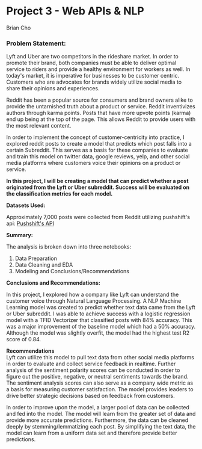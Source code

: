 # Project 3 - Web APIs & NLP

Brian Cho

### Problem Statement:  

Lyft and Uber are two competitors in the rideshare market. In order to promote their brand, both companies must be able to deliver optimal service to riders and provide a healthy environment for workers as well. In today's market, it is imperative for businesses to be customer centric. Customers who are advocates for brands widely utilize social media to share their opinions and experiences.  

Reddit has been a popular source for consumers and brand owners alike to provide the untarnished truth about a product or service. Reddit inventivizes authors through karma points. Posts that have more upvote points (karma) end up being at the top of the page. This allows Reddit to provide users with the most relevant content.

In order to implement the concept of customer-centricity into practice, I explored reddit posts to create a model that predicts which post falls into a certain Subreddit. This serves as a basis for these companies to evaluate and train this model on twitter data, google reviews, yelp, and other social media platforms where customers voice their opinions on a product or service.

**In this project, I will be creating a model that can predict whether a post originated from the Lyft or Uber subreddit. Success will be evaluated on the classification metrics for each model.**   

**Datasets Used:**

Approximately 7,000 posts were collected from Reddit utilizing pushshift's api: [Pushshift's API](https://github.com/pushshift/api)

**Summary:**  

The analysis is broken down into three notebooks:

1. Data Preparation
2. Data Cleaning and EDA
3. Modeling and Conclusions/Recommendations

**Conclusions and Recommendations:**

In this project, I explored how a company like Lyft can understand the customer voice through Natural Language Processing. A NLP Machine Learning model was created to predict whether text data came from the Lyft or Uber subreddit. I was able to achieve success with a logistic regression model with a TFID Vectorizer that classified posts with 84% accuracy. This was a major improvement of the baseline model which had a 50% accuracy. Although the model was slightly overfit, the model had the highest test R2 score of 0.84.

**Recommendations**  
Lyft can utilize this model to pull text data from other social media platforms in order to evaluate and collect service feedback in realtime. Further analysis of the sentiment polarity scores can be conducted in order to figure out the positive, negative, or neutral sentiments towards the brand. The sentiment analysis scores can also serve as a company wide metric as a basis for measuring customer satisfaction. The model provides leaders to drive better strategic decisions based on feedback from customers.

In order to improve upon the model, a larger pool of data can be collected and fed into the model. The model will learn from the greater set of data and provide more accurate predictions. Furthermore, the data can be cleaned deeply by stemming/lemmatizing each post. By simplifying the text data, the model can learn from a uniform data set and therefore provide better predictions.